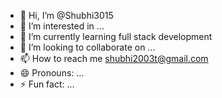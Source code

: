 - 👋 Hi, I’m @Shubhi3015
- 👀 I’m interested in ...
- 🌱 I’m currently learning full stack development 
- 💞️ I’m looking to collaborate on ...
- 📫 How to reach me shubhi2003t@gmail.com 
- 😄 Pronouns: ...
- ⚡ Fun fact: ...

<!---
Shubhi3015/Shubhi3015 is a ✨ special ✨ repository because its `README.md` (this file) appears on your GitHub profile.
You can click the Preview link to take a look at your changes.
--->
